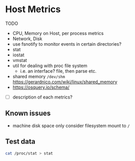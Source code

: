 # Host Metrics

TODO

- CPU, Memory on Host, per process metrics
- Network, Disk
- use fsnotify to monitor events in certain directories?
- stat
- iostat
- vmstat
- util for dealing with proc file system
  - i.e. an interface? file, then parse etc.
- shared memory `/dev/shm` https://gerardnico.com/wiki/linux/shared_memory
- https://osquery.io/schema/
- [ ] description of each metrics?

## Known issues

- machine disk space only consider filesystem mount to `/`

## Test data

````bash
cat /proc/stat > stat
````